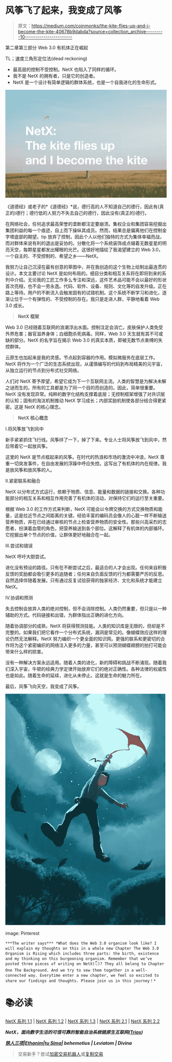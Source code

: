 # 风筝飞了起来，我变成了风筝

> 原文：<https://medium.com/coinmonks/the-kite-flies-up-and-i-become-the-kite-40678b9dabda?source=collection_archive---------10----------------------->

第二章第三部分 Web 3.0 有机体正在崛起

TL；速度三角形定位法(dead reckoning)

*   最高层的控制不受控制。NetX 也陷入了同样的循环。
*   我不是 NetX 的拥有者，只是它的创造者。
*   NetX 是一个设计有简单逻辑的群体系统，也是一个自我进化的生命形式。

![](img/3c5876871bcb12b527d58aa4246bdcae.png)

《道德经》或老子的*《道德经》*说，德行高的人不知道自己的德行，因此有(真正的)德行；德行低的人努力不失去自己的德行，因此没有(真正的)德行。

在网络社会，任何追求最高荣誉的垄断都注定要崩溃。集权企业和集团容易挖掘出集团利益的每一个痕迹，自上而下操纵其成员。然而，结果总是偏离他们在控制金字塔底部的期望。tip 放弃了控制，因此个人以他们独特的方式为集体幸福而战，而对群体来说有利的退出是妥协的。分散化将一个系统装饰成点缀着无数星星的明亮天空，每颗星星都发出耀眼的光芒。这很好地描绘了我渴望建立的 Web 3.0，一个自主的、不受控制的、希望之乡——NetX。

我努力让自己沉浸在最有创意的草图中，并在我创造的这个生物上绘制出最连贯的设计。本文主要讨论 NetX 是如何布局的。细目分类和相互关系将在即将到来的系列中介绍。无论我的工匠工作多么专注和深远，这件艺术品可能不会以最好的形状首次亮相，也不会一劳永逸。代码、软件、设备、规则、文化等的自发升级。正在路上等待。用户的不断流入会触发固有的试错机制。这个系统不断学习和进化，逐渐让位于一个有弹性的、不受控制的存在。我只是走进人群，平静地看着 Web 3.0 成长。

> **NetX 框架**

Web 3.0 已经随着互联网的浪潮浮出水面。控制注定会消亡。皮肤保护人类免受外界危害；器官滋养身体；白细胞杀死病毒。同样，Web 3.0 天生就有其不可或缺的部分。NetX 的名字旨在揭示 Web 3.0 的真实本质，即被无数节点束缚的失控群体。

云原生也加起来是我的灵感。节点起到容器的作用。模拟微服务在底层工作。NetX 将作为一个广泛的生态系统出现，从谨慎编写的代码到布局精美的元宇宙，从独立运行的节点到分布式社交网络。

人们对 NetX 寄予厚望，希望它成为下一个互联网主流。人类的智慧是为解决未解之谜而生的。所有的工具都是为了同一个目的而创造的。因此，简单很重要。NetX 没有发现异常。纯粹的数字化结构支撑着底层；无控制框架增强了对共识层的认知；固有的淘汰机制推动 NetX 学习成长；内部奖励机制使各部分结合得更紧密。这是 NetX 的核心理念。

> **NetX 核心概念**

Ⅰ.将风筝放飞到风中

新手紧紧抓住飞行线。风筝绊了一下，掉了下来。专业人士将风筝放飞到风中，然后带着它一起放风筝。

这里的 NetX 是节点框起来的风筝。在时代的热浪和市场的激流中冲浪，NetX 尊重一切突发事件，在自由发展的浮躁中呼应失控。这写出了有机体的内在规律。我是放风筝和放风筝的人。

Ⅱ.紧密联系和融合

NetX 以分布式方式运行，依赖于物质、信息、能量和数据的链接和交换。各种功能部分的相互关系和相互作用完善了有机体的活动，对保持它们的运行至关重要。

根据 Web 3.0 的工作方式来判断，NetX 可能会以令牌交换的方式交换物质和能量，这是拉近节点之间距离的关键。经验丰富的编码员会像人的心脏一样不断输送营养物质，并在已经通过审核的节点上检查营养物质的安全性。那些兴高采烈的志愿者，扮演着血管的角色，把营养输送到各个部位。这解释了有机体的内部循环。它挖掘出单个节点的价值，让群体更好地融合在一起。

Ⅲ.尝试和错误

NetX 呼吁大胆尝试。

进化没有预设的路径。只有在不断尝试之后，最适合的人才会出现。任何来自积极反馈的奖励都会吸引更多的追随者；任何来自负面反馈的行为都需要严厉的反思。自然选择伴随着发展。只有通过反复试验获得的独家经济、文化和系统才能建立 NetX。

Ⅳ.协调和预测

失去控制会放弃人类的绝对控制，但不会消除控制。人类仍然重要，但只是以一种辅助的方式。代码链接和出错，为群体指出正确的进化方向。

随着协调部分的成熟，NetX 将获得预测技能。人类的知识库是无限的，但却是不完整的。如果我们把它看作一个分布式系统，漏洞是常见的。像蝴蝶效应这样的理论仍然无法解释。NetX 努力编织一个更全面的知识网。更强的联系和更密切的合作将为这个紧密编织的网络注入更多的力量，甚至可以预测蝴蝶翅膀的拍打可能会带来什么样的损害。

没有一种解决方案永远适用。随着人类的进化，新的障碍和挑战不断涌现。随着我们深入宇宙，牛顿的经典力学定律开始放弃它们的绝对正确性。各种法律的权威性也是如此。随着生命的延续，进化从未停止。这就是生命的魅力所在。

最后，风筝飞向天空，我变成了风筝。

![](img/18915431af7ea749428e20c336da2d1e.png)

image: Pinterest

```
***The writer says*** *What does the Web 3.0 organism look like? I will explain my thoughts on this in a whole new Chapter The Web 3.0 Organism is Rising which includes three parts: the birth, existence and my thinking on this burgeoning organism. Remember that we’ve posted three pieces of writing on NetX(👇)? They all belong to Chapter One The Background. And we try to sew them together in a well-connected way. Everytime enter a new chapter, we feel so excited to share our findings and thoughts. Please join us in this journey！*
```

# 📚必读

[NetX 系列 1.1](/triaslab/rethinking-the-it-industry-d101384e801) | [NetX 系列 1.2](/coinmonks/a-letter-from-satoshi-nakamoto-345a45d012bb) | [NetX 系列 1.3](/coinmonks/out-of-control-the-post-it-evolution-dd64e05ff5bc) | [NetX 系列 2.1](/coinmonks/life-emerges-9ebf26304cd4) | [NetX 系列 2.2](/coinmonks/life-is-out-of-control-9f8e5b7b4b99)

***NetX，面向数字生活的可信可靠的智能自治系统链原生互联网(***[***Trias***](https://www.trias.one/)***)***

[***铁人三项***](https://www.triathon.space/#/)***|***[***Ethanim***](https://www.ethanim.network/)***|***[***tu Sima***](https://www.tusima.network/#/)***| behemotius | Leviatom | Divina***

> 交易新手？尝试[加密交易机器人](/coinmonks/crypto-trading-bot-c2ffce8acb2a)或[复制交易](/coinmonks/top-10-crypto-copy-trading-platforms-for-beginners-d0c37c7d698c)